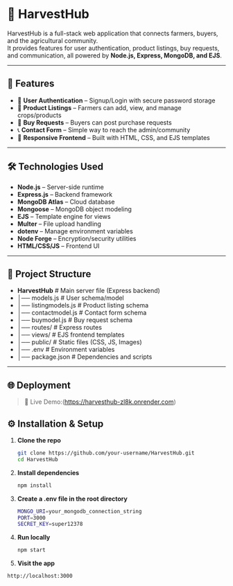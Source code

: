 # 🌾 HarvestHub

HarvestHub is a full-stack web application that connects farmers, buyers, and the agricultural community.  
It provides features for user authentication, product listings, buy requests, and communication, all powered by **Node.js, Express, MongoDB, and EJS**.

---

## 🚀 Features
- 👤 **User Authentication** – Signup/Login with secure password storage  
- 🌾 **Product Listings** – Farmers can add, view, and manage crops/products  
- 🛒 **Buy Requests** – Buyers can post purchase requests  
- 📞 **Contact Form** – Simple way to reach the admin/community  
- 🎨 **Responsive Frontend** – Built with HTML, CSS, and EJS templates  

---

## 🛠️ Technologies Used
- **Node.js** – Server-side runtime  
- **Express.js** – Backend framework  
- **MongoDB Atlas** – Cloud database  
- **Mongoose** – MongoDB object modeling  
- **EJS** – Template engine for views  
- **Multer** – File upload handling  
- **dotenv** – Manage environment variables  
- **Node Forge** – Encryption/security utilities  
- **HTML/CSS/JS** – Frontend UI  

---

## 📂 Project Structure
- **HarvestHub**             # Main server file (Express backend)
- │── models.js             # User schema/model
- │── listingmodels.js      # Product listing schema
- │── contactmodel.js       # Contact form schema
- │── buymodel.js           # Buy request schema
- │── routes/               # Express routes
- │── views/                # EJS frontend templates
- │── public/               # Static files (CSS, JS, Images)
- │── .env                  # Environment variables
- │── package.json          # Dependencies and scripts



---

 ## 🌐 Deployment
> 🚀 Live Demo:(https://harvesthub-zl8k.onrender.com)

## ⚙️ Installation & Setup 

1. **Clone the repo**
   ```bash
   git clone https://github.com/your-username/HarvestHub.git
   cd HarvestHub

2. **Install dependencies**
   ```bash
   npm install

3. **Create a .env file in the root directory**
   ```bash
   MONGO_URI=your_mongodb_connection_string
   PORT=3000
   SECRET_KEY=super12378

4. **Run locally**
   ```bash
   npm start

5. **Visit the app**
  ```bash
  http://localhost:3000
